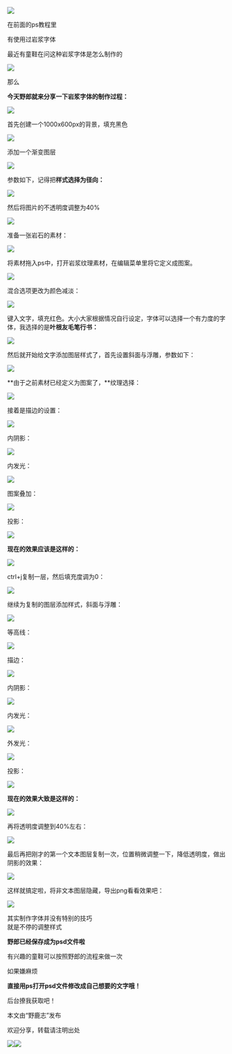 ![](https://pic2.zhimg.com/v2-2701bc894b2b79a80f805f1bef031c1d_r.jpg)

在前面的ps教程里

有使用过岩浆字体

最近有童鞋在问这种岩浆字体是怎么制作的

![](https://pic1.zhimg.com/v2-a67231a778e3c36514d81d4ebc56f18c_r.jpg)

那么  

**今天野郎就来分享一下岩浆字体的制作过程：**

![](https://pic2.zhimg.com/v2-2701bc894b2b79a80f805f1bef031c1d_r.jpg)

首先创建一个1000x600px的背景，填充黑色

![](https://pic1.zhimg.com/v2-ec7642f88f8195158d36df3f09cb6364_r.jpg)

添加一个渐变图层  

![](https://pic1.zhimg.com/v2-4d6cde4d06e7c4622ef5526684a60cd4_r.jpg)

参数如下，记得把**样式选择为径向：**  

![](https://pic4.zhimg.com/v2-f0d43df6804d15abf5f9cbb70a230787_r.jpg)

然后将图片的不透明度调整为40%  

![](https://pic4.zhimg.com/v2-d5beed7dceafb490b8a42f32e8a5d0f7_r.jpg)

准备一张岩石的素材：  

![](https://pic4.zhimg.com/v2-b880fb9c23a03bb85bd07d579a11828f_r.jpg)

将素材拖入ps中，打开岩浆纹理素材，在编辑菜单里将它定义成图案。

![](https://pic3.zhimg.com/v2-2fd6aa4ae041b949c2a3eb3866b686ee_r.jpg)

混合选项更改为颜色减淡：

![](https://pic4.zhimg.com/v2-9b3f5296be1a3d71d7674e5a448a4d0b_r.jpg)

键入文字，填充红色。大小大家根据情况自行设定，字体可以选择一个有力度的字体，我选择的是**叶根友毛笔行书：**  

![](https://pic1.zhimg.com/v2-4833f3191e484c6151c3b9f9bb1969cc_r.jpg)

然后就开始给文字添加图层样式了，首先设置斜面与浮雕，参数如下：  

![](https://pic4.zhimg.com/v2-e2cd18e1e12e0c6d6dd2e29435916cb3_r.jpg)

**由于之前素材已经定义为图案了，**纹理选择：  

![](https://pic2.zhimg.com/v2-a1e7f9426443fae6777380e4da7faccd_r.jpg)

接着是描边的设置：  

![](https://pic3.zhimg.com/v2-7a5f204bbf74ea838394288507de1e96_r.jpg)

内阴影：  

![](https://pic3.zhimg.com/v2-1111e4050f991ff683d516e825425226_r.jpg)

内发光：  

![](https://pic3.zhimg.com/v2-f126b8954058039f6c8082319a4409ea_r.jpg)

图案叠加：  

![](https://pic2.zhimg.com/v2-2bb19f56ca34b117fbf96f69d6cf6679_r.jpg)

投影：  

![](https://pic1.zhimg.com/v2-2b52429162bd6156b12339e4a15db984_r.jpg)

**现在的效果应该是这样的：**  

![](https://pic4.zhimg.com/v2-2720166fc3adb2eb00a0c8ba272ab2bf_r.jpg)

ctrl+j复制一层，然后填充度调为0：  

![](https://pic2.zhimg.com/v2-bb92cebf806cdf3033e0549f3c6a1ff1_r.jpg)

继续为复制的图层添加样式，斜面与浮雕：  

![](https://pic3.zhimg.com/v2-62154c1760e6fd6e8e1278a47b2c344e_r.jpg)

等高线：  

![](https://pic1.zhimg.com/v2-eb4f48c6d9924ff0e39c4761bab46918_r.jpg)

描边：  

![](https://pic1.zhimg.com/v2-ec0b512ef4a145fc54730f5e8afb2fb8_r.jpg)

内阴影：  

![](https://pic3.zhimg.com/v2-7d80cf297a3d1202a0049b8ee948327e_r.jpg)

内发光：  

![](https://pic3.zhimg.com/v2-a470b606895b47280749f1027080405a_r.jpg)

外发光：  

![](https://pic4.zhimg.com/v2-4f1db094873c895fd3faf6b0fd134a5f_r.jpg)

投影：  

![](https://pic3.zhimg.com/v2-016a2b6915c835cd88d7bb01e01bc9e2_r.jpg)

**现在的效果大致是这样的：**  

![](https://pic1.zhimg.com/v2-dafd7e3994cca96ccd1b3cd266d4d684_r.jpg)

再将透明度调整到40%左右：  

![](https://pic4.zhimg.com/v2-d2a81ba94223aa4842e1e33083fc1ca7_r.jpg)

最后再把刚才的第一个文本图层复制一次，位置稍微调整一下，降低透明度，做出阴影的效果：

![](https://pic1.zhimg.com/v2-1b18632a7ccce8e30821b8bb86e262b0_r.jpg)

这样就搞定啦，将非文本图层隐藏，导出png看看效果吧：  

![](https://pic1.zhimg.com/v2-47cdae20ef613be402cf66d8a373f0c8_r.jpg)

其实制作字体并没有特别的技巧  
就是不停的调整样式

**野郎已经保存成为psd文件啦**

有兴趣的童鞋可以按照野郎的流程来做一次

如果嫌麻烦

**直接用ps打开psd文件修改成自己想要的文字哦！**

后台撩我获取吧！

本文由“野鹿志”发布  

欢迎分享，转载请注明出处

![](https://pic2.zhimg.com/v2-2701bc894b2b79a80f805f1bef031c1d_r.jpg)![](https://pic4.zhimg.com/v2-8be8099e6b75278e676f0588f3b58173_r.jpg)